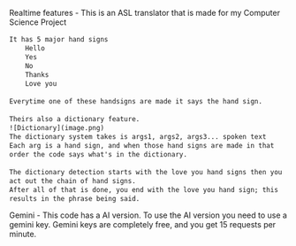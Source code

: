 Realtime features - 
    This is an ASL translator that is made for my Computer Science Project

    It has 5 major hand signs
        Hello
        Yes
        No
        Thanks
        Love you

    Everytime one of these handsigns are made it says the hand sign.

    Theirs also a dictionary feature.
    ![Dictionary](image.png)
    The dictionary system takes is args1, args2, args3... spoken text
    Each arg is a hand sign, and when those hand signs are made in that order the code says what's in the dictionary.

    The dictionary detection starts with the love you hand signs then you act out the chain of hand signs.
    After all of that is done, you end with the love you hand sign; this results in the phrase being said.

Gemini - 
    This code has a AI version.
    To use the AI version you need to use a gemini key.
    Gemini keys are completely free, and you get 15 requests per minute.